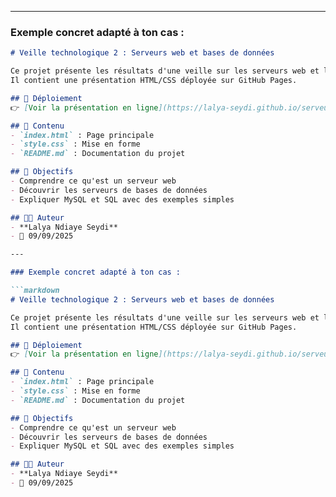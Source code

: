 
---

### Exemple concret adapté à ton cas :  

```markdown
# Veille technologique 2 : Serveurs web et bases de données

Ce projet présente les résultats d'une veille sur les serveurs web et les bases de données.  
Il contient une présentation HTML/CSS déployée sur GitHub Pages.

## 🚀 Déploiement
👉 [Voir la présentation en ligne](https://lalya-seydi.github.io/serveurs-bdd)

## 📂 Contenu
- `index.html` : Page principale
- `style.css` : Mise en forme
- `README.md` : Documentation du projet

## 📖 Objectifs
- Comprendre ce qu'est un serveur web
- Découvrir les serveurs de bases de données
- Expliquer MySQL et SQL avec des exemples simples

## 👩‍💻 Auteur
- **Lalya Ndiaye Seydi**  
- 📅 09/09/2025

---

### Exemple concret adapté à ton cas :  

```markdown
# Veille technologique 2 : Serveurs web et bases de données

Ce projet présente les résultats d'une veille sur les serveurs web et les bases de données.  
Il contient une présentation HTML/CSS déployée sur GitHub Pages.

## 🚀 Déploiement
👉 [Voir la présentation en ligne](https://lalya-seydi.github.io/serveurs-bdd)

## 📂 Contenu
- `index.html` : Page principale
- `style.css` : Mise en forme
- `README.md` : Documentation du projet

## 📖 Objectifs
- Comprendre ce qu'est un serveur web
- Découvrir les serveurs de bases de données
- Expliquer MySQL et SQL avec des exemples simples

## 👩‍💻 Auteur
- **Lalya Ndiaye Seydi**  
- 📅 09/09/2025
